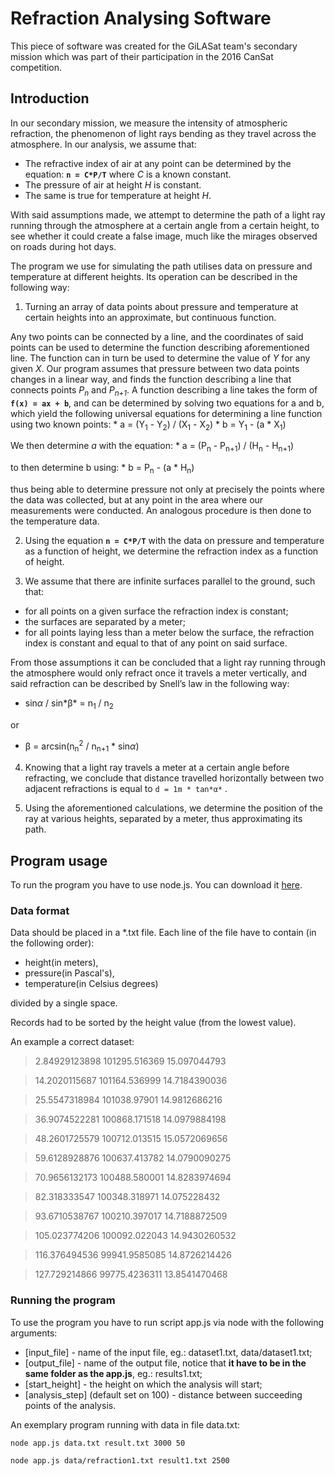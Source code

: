 # Refraction Analysing Software
This piece of software was created for the GiLASat team's secondary mission which was part of their participation in the 2016 CanSat competition.

## Introduction
In our secondary mission, we measure the intensity of atmospheric refraction, the phenomenon of light rays bending as they travel across the atmosphere. In our analysis, we assume that:
* The refractive index of air at any point can be determined by the equation:
**`n = C*P/T`**
where _C_ is a known constant.
*	The pressure of air at height *H* is constant.
*	The same is true for temperature at height *H*.

With said assumptions made, we attempt to determine the path of a light ray running through the atmosphere at a certain angle from a certain height, to see whether it could create a false image, much like the mirages observed on roads during hot days.

The program we use for simulating the path utilises data on pressure and temperature at different heights. Its operation can be described in the following way:

1.	Turning an array of data points about pressure and temperature at certain heights into an approximate, but continuous function.

  Any two points can be connected by a line, and the coordinates of said points can be used to determine the function describing aforementioned line. The function can in turn be used to determine the value of *Y* for any given *X*. Our program assumes that pressure between two data points changes in a linear way,  and finds the function describing a line that connects points _P<sub>n</sub>_ and _P<sub>n+1</sub>_. A function describing a line takes the form of **`f(x) = ax + b`**, and can be determined by solving two equations for a and b, which yield the following universal equations for determining a line function using two known points:
    *  a = (Y<sub>1</sub> - Y<sub>2</sub>) / (X<sub>1</sub> - X<sub>2</sub>)
    *  b = Y<sub>1</sub> - (a * X<sub>1</sub>)
  
  We then determine _a_ with the equation:
    * a = (P<sub>n</sub> - P<sub>n+1</sub>) / (H<sub>n</sub> - H<sub>n+1</sub>)
    
  to then determine b using:
    * b = P<sub>n</sub> - (a * H<sub>n</sub>)
    
  thus being able to determine pressure not only at precisely the points where the data was collected, but at any point in the area where our measurements were conducted. An analogous procedure is then done to the temperature data.

2.	Using the equation **`n = C*P/T`** with the data on pressure and temperature as a function of height, we determine the refraction index as a function of height.

3.	We assume that there are infinite surfaces parallel to the ground, such that:
 *	for all points on a given surface the refraction index is constant;
 *	the surfaces are separated by a meter;
 *	for all points laying less than a meter below the surface, the refraction index is constant and equal to that of any point on said surface.

  From those assumptions it can be concluded that a light ray running through the atmosphere would only refract once it travels a meter vertically, and said refraction can be described by Snell’s law in the following way:
  
  *  sin⁡*α* / sin*⁡β* = n<sub>1</sub> / n<sub>2</sub>
  
  or
  
  *  β = arcsin⁡(n<sub>n</sub><sup>2</sup> / n<sub>n+1</sub> * sin*α*)

4.	Knowing that a light ray travels a meter at a certain angle before refracting, we conclude that distance travelled horizontally between two adjacent refractions is equal to
 `d = 1m * tan⁡*α*` .

5.	Using the aforementioned calculations, we determine the position of the ray at various heights, separated by a meter, thus approximating its path.

## Program usage

To run the program you have to use node.js. You can download it [here](https://nodejs.org/en/download/).

### Data format
  
Data should be placed in a *.txt file. Each line of the file have to contain (in the following order):
  * height(in meters),
  * pressure(in Pascal's),
  * temperature(in Celsius degrees)
  
divided by a single space.

Records had to be sorted by the height value (from the lowest value).
  
An example a correct dataset:
>2.84929123898 101295.516369 15.097044793
  
>14.2020115687 101164.536999 14.7184390036
  
>25.5547318984 101038.97901 14.9812686216
  
>36.9074522281 100868.171518 14.0979884198
  
>48.2601725579 100712.013515 15.0572069656
  
>59.6128928876 100637.413782 14.0790090275
  
>70.9656132173 100488.580001 14.8283974694
  
>82.318333547 100348.318971 14.075228432
  
>93.6710538767 100210.397017 14.7188872509
  
>105.023774206 100092.022043 14.9430260532
  
>116.376494536 99941.9585085 14.8726214426
  
>127.729214866 99775.4236311 13.8541470468
  
### Running the program
To use the program you have to run script app.js via node with the following arguments:
* [input_file] - name of the input file, eg.: dataset1.txt, data/dataset1.txt;
* [output_file] - name of the output file, notice that __it have to be in the same folder as the app.js__, eg.: results1.txt;
* [start_height] - the height on which the analysis will start;
* [analysis_step] (default set on 100) - distance between succeeding points of the analysis.
 
An exemplary program running with data in file data.txt:

`node app.js data.txt result.txt 3000 50`

`node app.js data/refraction1.txt result1.txt 2500`
